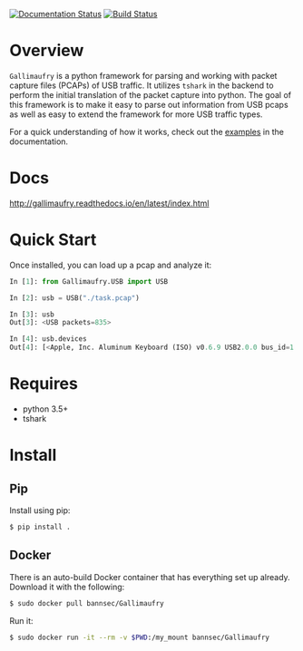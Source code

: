 [![Documentation Status](https://readthedocs.org/projects/gallimaufry/badge/?version=latest)](http://gallimaufry.readthedocs.org/en/latest/?badge=latest)
[![Build Status](https://travis-ci.org/bannsec/gallimaufry.svg?branch=master)](https://travis-ci.org/bannsec/gallimaufry)

# Overview
`Gallimaufry` is a python framework for parsing and working with packet capture files (PCAPs) of USB traffic. It utilizes `tshark` in the backend to perform the initial translation of the packet capture into python. The goal of this framework is to make it easy to parse out information from USB pcaps as well as easy to extend the framework for more USB traffic types.

For a quick understanding of how it works, check out the [examples](http://gallimaufry.readthedocs.io/en/latest/index.html) in the documentation.

# Docs
http://gallimaufry.readthedocs.io/en/latest/index.html

# Quick Start
Once installed, you can load up a pcap and analyze it:

```python
In [1]: from Gallimaufry.USB import USB

In [2]: usb = USB("./task.pcap")

In [3]: usb
Out[3]: <USB packets=835>

In [4]: usb.devices
Out[4]: [<Apple, Inc. Aluminum Keyboard (ISO) v0.6.9 USB2.0.0 bus_id=1 address=3>]
```

# Requires
 - python 3.5+
 - tshark

# Install

## Pip
Install using pip:

```bash
$ pip install .
```

## Docker
There is an auto-build Docker container that has everything set up already. Download it with the following:

```bash
$ sudo docker pull bannsec/Gallimaufry
```

Run it:

```bash
$ sudo docker run -it --rm -v $PWD:/my_mount bannsec/Gallimaufry
```


